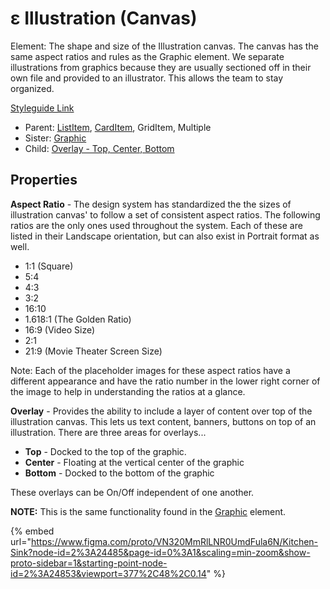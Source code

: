 # ε Illustration (Canvas)

Element: The shape and size of the Illustration canvas. The canvas has the same aspect ratios and rules as the Graphic element. We separate illustrations from graphics because they are usually sectioned off in their own file and provided to an illustrator. This allows the team to stay organized.

[Styleguide Link](https://zpl.io/brGvn4X)

* Parent: [ListItem](../../components/list-item/), [CardItem](../../ks-modules/card-view/card-item.md), GridItem, Multiple
* Sister: [Graphic](./)
* Child: [Overlay - Top, Center, Bottom](overlay/)

## Properties

**Aspect Ratio** - The design system has standardized the the sizes of illustration canvas' to follow a set of consistent aspect ratios. The following ratios are the only ones used throughout the system. Each of these are listed in their Landscape orientation, but can also exist in Portrait format as well.

* 1:1 (Square)
* 5:4
* 4:3
* 3:2
* 16:10
* 1.618:1 (The Golden Ratio)
* 16:9 (Video Size)
* 2:1
* 21:9 (Movie Theater Screen Size)

Note: Each of the placeholder images for these aspect ratios have a different appearance and have the ratio number in the lower right corner of the image to help in understanding the ratios at a glance.

**Overlay** - Provides the ability to include a layer of content over top of the illustration canvas. This lets us text content, banners, buttons on top of an illustration. There are three areas for overlays...

* **Top** - Docked to the top of the graphic.
* **Center** - Floating at the vertical center of the graphic
* **Bottom** - Docked to the bottom of the graphic

These overlays can be On/Off independent of one another.

**NOTE:** This is the same functionality found in the [Graphic](./) element.

{% embed url="https://www.figma.com/proto/VN320MmRlLNR0UmdFula6N/Kitchen-Sink?node-id=2%3A24485&page-id=0%3A1&scaling=min-zoom&show-proto-sidebar=1&starting-point-node-id=2%3A24853&viewport=377%2C48%2C0.14" %}
